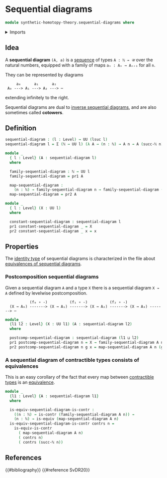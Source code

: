 # Sequential diagrams

```agda
module synthetic-homotopy-theory.sequential-diagrams where
```

<details><summary>Imports</summary>

```agda
open import elementary-number-theory.natural-numbers

open import foundation.contractible-types
open import foundation.dependent-pair-types
open import foundation.equivalences
open import foundation.universe-levels
```

</details>

## Idea

A **sequential diagram** `(A, a)` is a [sequence](foundation.sequences.md) of
types `A : ℕ → 𝒰` over the natural numbers, equipped with a family of maps
`aₙ : Aₙ → Aₙ₊₁` for all `n`.

They can be represented by diagrams

```text
     a₀      a₁      a₂
 A₀ ---> A₁ ---> A₂ ---> ⋯
```

extending infinitely to the right.

Sequential diagrams are dual to
[inverse sequential diagrams](foundation.inverse-sequential-diagrams.md), and
are also sometimes called **cotowers**.

## Definition

```agda
sequential-diagram : (l : Level) → UU (lsuc l)
sequential-diagram l = Σ (ℕ → UU l) (λ A → (n : ℕ) → A n → A (succ-ℕ n))

module _
  { l : Level} (A : sequential-diagram l)
  where

  family-sequential-diagram : ℕ → UU l
  family-sequential-diagram = pr1 A

  map-sequential-diagram :
    (n : ℕ) → family-sequential-diagram n → family-sequential-diagram (succ-ℕ n)
  map-sequential-diagram = pr2 A
```

```agda
module _
  { l : Level} (X : UU l)
  where

  constant-sequential-diagram : sequential-diagram l
  pr1 constant-sequential-diagram _ = X
  pr2 constant-sequential-diagram _ x = x
```

## Properties

The [identity type](foundation.identity-types.md) of sequential diagrams is
characterized in the file about
[equivalences of sequential diagrams](synthetic-homotopy-theory.equivalences-sequential-diagrams.md).

### Postcomposition sequential diagrams

Given a sequential diagram `A` and a type `X` there is a sequential diagram
`X → A` defined by levelwise postcomposition.

```text
           (f₀ ∘ -)          (f₁ ∘ -)          (f₂ ∘ -)
  (X → A₀) -------> (X → A₁) -------> (X → A₂) -------> (X → A₃) -------> ⋯
```

```agda
module _
  {l1 l2 : Level} (X : UU l1) (A : sequential-diagram l2)
  where

  postcomp-sequential-diagram : sequential-diagram (l1 ⊔ l2)
  pr1 postcomp-sequential-diagram n = X → family-sequential-diagram A n
  pr2 postcomp-sequential-diagram n g x = map-sequential-diagram A n (g x)
```

### A sequential diagram of contractible types consists of equivalences

This is an easy corollary of the fact that every map between
[contractible types](foundation-core.contractible-types.md) is an
[equivalence](foundation-core.equivalences.md).

```agda
module _
  {l1 : Level} {A : sequential-diagram l1}
  where

  is-equiv-sequential-diagram-is-contr :
    ((n : ℕ) → is-contr (family-sequential-diagram A n)) →
    (n : ℕ) → is-equiv (map-sequential-diagram A n)
  is-equiv-sequential-diagram-is-contr contrs n =
    is-equiv-is-contr
      ( map-sequential-diagram A n)
      ( contrs n)
      ( contrs (succ-ℕ n))
```

## References

{{#bibliography}} {{#reference SvDR20}}
